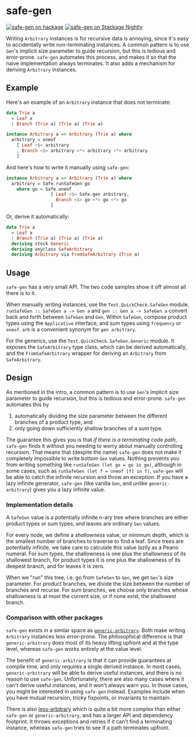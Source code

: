 # safe-gen

[![safe-gen on hackage](https://img.shields.io/hackage/v/safe-gen)](http://hackage.haskell.org/package/safe-gen)
[![safe-gen on Stackage Nightly](https://stackage.org/package/safe-gen/badge/nightly)](https://stackage.org/nightly/package/safe-gen)

Writing `Arbitrary` instances is for recursive data is annoying, since it's easy to accidentally write non-terminating instances.
A common pattern is to use `Gen`'s implicit size parameter to guide recursion, but this is tedious and error-prone.
`safe-gen` automates this process, and makes it so that the naive implementation always terminates.
It also adds a mechanism for deriving `Arbitrary` instances.

## Example

Here's an example of an `Arbitrary` instance that does not terminate:

```haskell
data Trie a
  = Leaf a
  | Branch (Trie a) (Trie a) (Trie a)

instance Arbitrary a => Arbitrary (Trie a) where
  arbitrary = oneof
    [ Leaf <$> arbitrary
    , Branch <$> arbitrary <*> arbitrary <*> arbitrary
    ]
```

And here's how to write it manually using `safe-gen`:

```haskell
instance Arbitrary a => Arbitrary (Trie a) where
  arbitrary = Safe.runSafeGen go
    where go = Safe.oneof
                 [ Leaf <$> Safe.gen arbitrary,
                   Branch <$> go <*> go <*> go
                 ]
```

Or, derive it automatically:

```haskell
data Trie a
  = Leaf a
  | Branch (Trie a) (Trie a) (Trie a)
  deriving stock Generic
  deriving anyclass SafeArbitrary
  deriving Arbitrary via FromSafeArbitrary (Trie a)
```

## Usage

`safe-gen` has a very small API. The two code samples show it off almost all there is to it.

When manually writing instances, use the `Test.QuickCheck.SafeGen` module.
`runSafeGen :: SafeGen a -> Gen a` and `gen :: Gen a -> SafeGen a` convert back and forth between `SafeGen` and `Gen`.
Within `SafeGen`, compose product types using the `Applicative` interface, and sum types using `frequency` or `oneof`.
`arb` is a convenient synonym for `gen arbitrary`.

For the generics, use the `Test.QuickCheck.SafeGen.Generic` module.
It exposes the `SafeArbitrary` type class, which can be derived automatically, and the `FromSafeArbitrary` wrapper for deriving an `Arbitrary` from `SafeArbitrary`.

## Design

As mentioned in the intro, a common pattern is to use `Gen`'s implicit size parameter to guide recursion, but this is tedious and error-prone.
`safe-gen` automates this by
  1. automatically dividing the size parameter between the different branches of a product type, and
  2. only going down sufficiently shallow branches of a sum type.

The guarantee this gives you is that _if there is a terminating code path_, `safe-gen` finds it without you needing to worry about manually controlling recursion.
That means that (despite the name) `safe-gen` does not make it completely impossible to write bottom `Gen` values.
Nothing prevents you from writing something like `runSafeGen (let go = go in go)`, although in some cases, such as `runSafeGen (let f = oneof [f] in f)`, `safe-gen` will be able to catch the infinite recursion and throw an exception.
If you have a lazy infinite generator, `safe-gen` (like vanilla `Gen`, and unlike `generic-arbitrary`) gives you a lazy infinite value.

### Implementation details

A `SafeGen` value is a potentially infinite n-ary tree where branches are either product types or sum types, and leaves are ordinary `Gen` values.

For every node, we define a _shallowness_ value, or minimum depth, which is the smallest number of branches to traverse to find a leaf.
Since trees are potentially infinite, we take care to calculate this value lazily as a Peano numeral.
For sum types, the shallowness is one plus the shallowness of its shallowest branch, for product types it is one plus the shallowness of its deepest branch, and for leaves it is zero.

When we "run" this tree, i.e. go from `SafeGen` to `Gen`, we get `Gen`'s size parameter.
For product branches, we divide the size between the number of branches and recurse.
For sum branches, we choose only branches whose shallowness is at most the current size, or if none exist, the shallowest branch.

### Comparison with other packages

`safe-gen` exists in a similar space as [`generic-arbitrary`](https://github.com/typeable/generic-arbitrary).
Both make writing `Arbitrary` instances less error-prone.
The philosophical difference is that `generic-arbitrary` does most of its heavy lifting upfront and at the type level, whereas `safe-gen` works entirely at the value level.

The benefit of `generic-arbitrary` is that it can provide guarantees at compile time, and only requires a single derived instance.
In most cases, `generic-arbitrary` will be able to derive useful instances, and there is no reason to use `safe-gen`.
Unfortunately, there are also many cases where it can't derive useful instances, and it won't always warn you.
In those cases, you might be interested in using `safe-gen` instead.
Examples include when you have mutual recursion, tricky fixpoints, or invariants to maintain.

There is also [less-arbitrary](https://github.com/mgajda/less-arbitrary) which is quite a bit more complex than either `safe-gen` or `generic-arbitrary`, and has a larger API and dependency footprint.
It throws exceptions and retries if it can't find a terminating instance, whereas `safe-gen` tries to see if a path terminates upfront.
